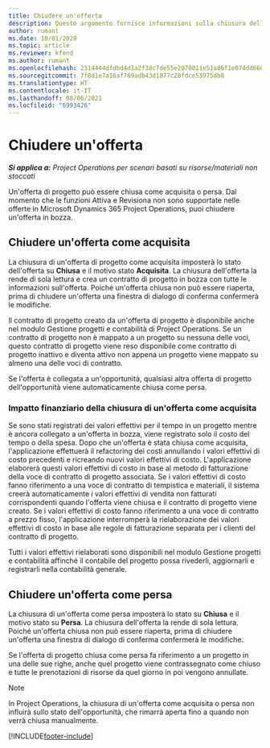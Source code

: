 ```yaml
---
title: Chiudere un'offerta
description: Questo argomento fornisce informazioni sulla chiusura delle offerte in Project Operations.
author: rumant
ms.date: 10/01/2020
ms.topic: article
ms.reviewer: kfend
ms.author: rumant
ms.openlocfilehash: 2314444dfdbd4d1a2f38c7de55e2070011e51a86f1e074dd6667d54393c641fe
ms.sourcegitcommit: 7f8d1e7a16af769adb43d1877c28fdce53975db8
ms.translationtype: HT
ms.contentlocale: it-IT
ms.lasthandoff: 08/06/2021
ms.locfileid: "6993426"
---
```

# <a name="close-a-quote"></a>Chiudere un'offerta

_**Si applica a:** Project Operations per scenari basati su risorse/materiali non stoccati_

Un'offerta di progetto può essere chiusa come acquisita o persa. Dal momento che le funzioni Attiva e Revisiona non sono supportate nelle offerte in Microsoft Dynamics 365 Project Operations, puoi chiudere un'offerta in bozza.

## <a name="close-a-quote-as-won"></a>Chiudere un'offerta come acquisita

La chiusura di un'offerta di progetto come acquisita imposterà lo stato dell'offerta su **Chiusa** e il motivo stato **Acquisita**. La chiusura dell'offerta la rende di sola lettura e crea un contratto di progetto in bozza con tutte le informazioni sull'offerta. Poiché un'offerta chiusa non può essere riaperta, prima di chiudere un'offerta una finestra di dialogo di conferma confermerà le modifiche.

Il contratto di progetto creato da un'offerta di progetto è disponibile anche nel modulo Gestione progetti e contabilità di Project Operations. Se un contratto di progetto non è mappato a un progetto su nessuna delle voci, questo contratto di progetto viene reso disponibile come contratto di progetto inattivo e diventa attivo non appena un progetto viene mappato su almeno una delle voci di contratto.

Se l'offerta è collegata a un'opportunità, qualsiasi altra offerta di progetto dell'opportunità viene automaticamente chiusa come persa.

### <a name="financial-impact-of-closing-a-quote-as-won"></a>Impatto finanziario della chiusura di un'offerta come acquisita

Se sono stati registrati dei valori effettivi per il tempo in un progetto mentre è ancora collegato a un'offerta in bozza, viene registrato solo il costo del tempo o della spesa. Dopo che un'offerta è stata chiusa come acquisita, l'applicazione effettuerà il refactoring dei costi annullando i valori effettivi di costo precedenti e ricreando nuovi valori effettivi di costo. L'applicazione elaborerà questi valori effettivi di costo in base al metodo di fatturazione della voce di contratto di progetto associata. Se i valori effettivi di costo fanno riferimento a una voce di contratto di tempistica e materiali, il sistema creerà automaticamente i valori effettivi di vendita non fatturati corrispondenti quando l'offerta viene chiusa e il contratto di progetto viene creato. Se i valori effettivi di costo fanno riferimento a una voce di contratto a prezzo fisso, l'applicazione interromperà la rielaborazione dei valori effettivi di costo in base alle regole di fatturazione separata per i clienti del contratto di progetto.

Tutti i valori effettivi rielaborati sono disponibili nel modulo Gestione progetti e contabilità affinché il contabile del progetto possa rivederli, aggiornarli e registrarli nella contabilità generale. 

## <a name="close-a-quote-as-lost"></a>Chiudere un'offerta come persa

La chiusura di un'offerta come persa imposterà lo stato su **Chiusa** e il motivo stato su **Persa**. La chiusura dell'offerta la rende di sola lettura. Poiché un'offerta chiusa non può essere riaperta, prima di chiudere un'offerta una finestra di dialogo di conferma confermerà le modifiche.

Se l'offerta di progetto chiusa come persa fa riferimento a un progetto in una delle sue righe, anche quel progetto viene contrassegnato come chiuso e tutte le prenotazioni di risorse da quel giorno in poi vengono annullate.

> [!NOTE]
> In Project Operations, la chiusura di un'offerta come acquisita o persa non influirà sullo stato dell'opportunità, che rimarrà aperta fino a quando non verrà chiusa manualmente.


[!INCLUDE[footer-include](../includes/footer-banner.md)]